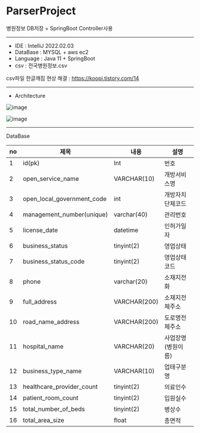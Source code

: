 # ParserProject
병원정보 DB저장 + SpringBoot Controller사용

---

* IDE : IntelliJ 2022.02.03
* DataBase : MYSQL + aws ec2
* Language : Java 11 + SpringBoot
* csv : 전국병원정보.csv

csv파일 한글깨짐 현상 해결 : https://koopi.tistory.com/14 

---
* Architecture

![image](https://user-images.githubusercontent.com/49141751/199157313-d69d9d27-377e-4694-ae1d-c6e0198eb559.png)

![image](https://user-images.githubusercontent.com/49141751/199157383-5dc2622f-37be-4499-bbe1-23ad7e4e1b27.png)

---

DataBase

|no|제목|내용|설명|
|---|---|---|---|
|1|id(pk)|Int|번호|
|2|open_service_name|VARCHAR(10)|개방서비스명|
|3|open_local_government_code|int|개방자치단체코드|
|4|management_number(unique)|varchar(40)|관리번호|
|5|license_date|datetime|인허가일자|
|6|business_status|tinyint(2)|영업상태|
|7|business_status_code|tinyint(2)|영업상태코드|
|8|phone|varchar(20)|소재지전화|
|9|full_address|VARCHAR(200)|소재지전체주소|
|10|road_name_address|VARCHAR(200)|도로명전체주소|
|11|hospital_name|VARCHAR(20)|사업장명(병원이름)|
|12|business_type_name|VARCHAR(10)|업태구분명|
|13|healthcare_provider_count|tinyint(2)|의료인수|
|14|patient_room_count|tinyint(2)|입원실수|
|15|total_number_of_beds|tinyint(2)|병상수|
|16|total_area_size|float|총면적|

